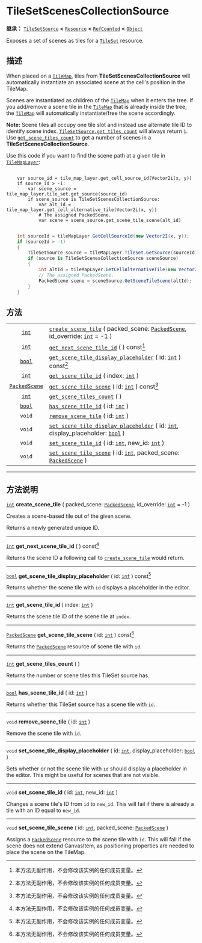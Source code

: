 <!-- ⚠ 请勿编辑本文件 ⚠ -->
<!-- 本文档使用脚本从 WeDot 引擎源码仓库生成。 -->
<!-- 生成脚本：https://github.com/WeDot-Engine/WeDot/tree/master/doc/tools/make_md.py； -->
<!-- 原文件：https://github.com/WeDot-Engine/WeDot/tree/master/doc/classes/TileSetScenesCollectionSource.xml。 -->

<div id="_class_tilesetscenescollectionsource"></div>

# TileSetScenesCollectionSource

**继承：** [`TileSetSource`](class_tilesetsource.md) **<** [`Resource`](class_resource.md) **<** [`RefCounted`](class_refcounted.md) **<** [`Object`](class_object.md)

Exposes a set of scenes as tiles for a [`TileSet`](class_tileset.md) resource.

## 描述

When placed on a [`TileMap`](class_tilemap.md), tiles from **TileSetScenesCollectionSource** will automatically instantiate an associated scene at the cell's position in the TileMap.

Scenes are instantiated as children of the [`TileMap`](class_tilemap.md) when it enters the tree. If you add/remove a scene tile in the [`TileMap`](class_tilemap.md) that is already inside the tree, the [`TileMap`](class_tilemap.md) will automatically instantiate/free the scene accordingly.

 **Note:** Scene tiles all occupy one tile slot and instead use alternate tile ID to identify scene index. [`TileSetSource.get_tiles_count`](class_tilesetsource.md#class_tilesetsource_method_get_tiles_count) will always return `1`. Use [`get_scene_tiles_count`](class_tilesetscenescollectionsource.md#class_tilesetscenescollectionsource_method_get_scene_tiles_count) to get a number of scenes in a **TileSetScenesCollectionSource**.

Use this code if you want to find the scene path at a given tile in [`TileMapLayer`](class_tilemaplayer.md):



```gdscript

    var source_id = tile_map_layer.get_cell_source_id(Vector2i(x, y))
    if source_id > -1:
        var scene_source = tile_map_layer.tile_set.get_source(source_id)
        if scene_source is TileSetScenesCollectionSource:
            var alt_id = tile_map_layer.get_cell_alternative_tile(Vector2i(x, y))
            # The assigned PackedScene.
            var scene = scene_source.get_scene_tile_scene(alt_id)
```

```csharp

    int sourceId = tileMapLayer.GetCellSourceId(new Vector2I(x, y));
    if (sourceId > -1)
    {
        TileSetSource source = tileMapLayer.TileSet.GetSource(sourceId);
        if (source is TileSetScenesCollectionSource sceneSource)
        {
            int altId = tileMapLayer.GetCellAlternativeTile(new Vector2I(x, y));
            // The assigned PackedScene.
            PackedScene scene = sceneSource.GetSceneTileScene(altId);
        }
    }
```







## 方法

|||
|:-:|:--|
| [`int`](class_int.md)                 | [`create_scene_tile`](class_tilesetscenescollectionsource.md#class_tilesetscenescollectionsource_method_create_scene_tile) ( packed_scene: [`PackedScene`](class_packedscene.md), id_override: [`int`](class_int.md) = -1 )              |
| [`int`](class_int.md)                 | [`get_next_scene_tile_id`](class_tilesetscenescollectionsource.md#class_tilesetscenescollectionsource_method_get_next_scene_tile_id) ( ) const[^const]                                                                                   |
| [`bool`](class_bool.md)               | [`get_scene_tile_display_placeholder`](class_tilesetscenescollectionsource.md#class_tilesetscenescollectionsource_method_get_scene_tile_display_placeholder) ( id: [`int`](class_int.md) ) const[^const]                                 |
| [`int`](class_int.md)                 | [`get_scene_tile_id`](class_tilesetscenescollectionsource.md#class_tilesetscenescollectionsource_method_get_scene_tile_id) ( index: [`int`](class_int.md) )                                                                              |
| [`PackedScene`](class_packedscene.md) | [`get_scene_tile_scene`](class_tilesetscenescollectionsource.md#class_tilesetscenescollectionsource_method_get_scene_tile_scene) ( id: [`int`](class_int.md) ) const[^const]                                                             |
| [`int`](class_int.md)                 | [`get_scene_tiles_count`](class_tilesetscenescollectionsource.md#class_tilesetscenescollectionsource_method_get_scene_tiles_count) ( )                                                                                                   |
| [`bool`](class_bool.md)               | [`has_scene_tile_id`](class_tilesetscenescollectionsource.md#class_tilesetscenescollectionsource_method_has_scene_tile_id) ( id: [`int`](class_int.md) )                                                                                 |
| `void`                                | [`remove_scene_tile`](class_tilesetscenescollectionsource.md#class_tilesetscenescollectionsource_method_remove_scene_tile) ( id: [`int`](class_int.md) )                                                                                 |
| `void`                                | [`set_scene_tile_display_placeholder`](class_tilesetscenescollectionsource.md#class_tilesetscenescollectionsource_method_set_scene_tile_display_placeholder) ( id: [`int`](class_int.md), display_placeholder: [`bool`](class_bool.md) ) |
| `void`                                | [`set_scene_tile_id`](class_tilesetscenescollectionsource.md#class_tilesetscenescollectionsource_method_set_scene_tile_id) ( id: [`int`](class_int.md), new_id: [`int`](class_int.md) )                                                  |
| `void`                                | [`set_scene_tile_scene`](class_tilesetscenescollectionsource.md#class_tilesetscenescollectionsource_method_set_scene_tile_scene) ( id: [`int`](class_int.md), packed_scene: [`PackedScene`](class_packedscene.md) )                      |

<!-- rst-class:: classref-section-separator -->

---

## 方法说明

<div id="_class_tilesetscenescollectionsource_method_create_scene_tile"></div>

[`int`](class_int.md) **create_scene_tile** ( packed_scene: [`PackedScene`](class_packedscene.md), id_override: [`int`](class_int.md) = -1 )<div id="class_tilesetscenescollectionsource_method_create_scene_tile"></div>

Creates a scene-based tile out of the given scene.

Returns a newly generated unique ID.

<!-- rst-class:: classref-item-separator -->

---

<div id="_class_tilesetscenescollectionsource_method_get_next_scene_tile_id"></div>

[`int`](class_int.md) **get_next_scene_tile_id** ( ) const[^const]<div id="class_tilesetscenescollectionsource_method_get_next_scene_tile_id"></div>

Returns the scene ID a following call to [`create_scene_tile`](class_tilesetscenescollectionsource.md#class_tilesetscenescollectionsource_method_create_scene_tile) would return.

<!-- rst-class:: classref-item-separator -->

---

<div id="_class_tilesetscenescollectionsource_method_get_scene_tile_display_placeholder"></div>

[`bool`](class_bool.md) **get_scene_tile_display_placeholder** ( id: [`int`](class_int.md) ) const[^const]<div id="class_tilesetscenescollectionsource_method_get_scene_tile_display_placeholder"></div>

Returns whether the scene tile with `id` displays a placeholder in the editor.

<!-- rst-class:: classref-item-separator -->

---

<div id="_class_tilesetscenescollectionsource_method_get_scene_tile_id"></div>

[`int`](class_int.md) **get_scene_tile_id** ( index: [`int`](class_int.md) )<div id="class_tilesetscenescollectionsource_method_get_scene_tile_id"></div>

Returns the scene tile ID of the scene tile at `index`.

<!-- rst-class:: classref-item-separator -->

---

<div id="_class_tilesetscenescollectionsource_method_get_scene_tile_scene"></div>

[`PackedScene`](class_packedscene.md) **get_scene_tile_scene** ( id: [`int`](class_int.md) ) const[^const]<div id="class_tilesetscenescollectionsource_method_get_scene_tile_scene"></div>

Returns the [`PackedScene`](class_packedscene.md) resource of scene tile with `id`.

<!-- rst-class:: classref-item-separator -->

---

<div id="_class_tilesetscenescollectionsource_method_get_scene_tiles_count"></div>

[`int`](class_int.md) **get_scene_tiles_count** ( )<div id="class_tilesetscenescollectionsource_method_get_scene_tiles_count"></div>

Returns the number or scene tiles this TileSet source has.

<!-- rst-class:: classref-item-separator -->

---

<div id="_class_tilesetscenescollectionsource_method_has_scene_tile_id"></div>

[`bool`](class_bool.md) **has_scene_tile_id** ( id: [`int`](class_int.md) )<div id="class_tilesetscenescollectionsource_method_has_scene_tile_id"></div>

Returns whether this TileSet source has a scene tile with `id`.

<!-- rst-class:: classref-item-separator -->

---

<div id="_class_tilesetscenescollectionsource_method_remove_scene_tile"></div>

`void` **remove_scene_tile** ( id: [`int`](class_int.md) )<div id="class_tilesetscenescollectionsource_method_remove_scene_tile"></div>

Remove the scene tile with `id`.

<!-- rst-class:: classref-item-separator -->

---

<div id="_class_tilesetscenescollectionsource_method_set_scene_tile_display_placeholder"></div>

`void` **set_scene_tile_display_placeholder** ( id: [`int`](class_int.md), display_placeholder: [`bool`](class_bool.md) )<div id="class_tilesetscenescollectionsource_method_set_scene_tile_display_placeholder"></div>

Sets whether or not the scene tile with `id` should display a placeholder in the editor. This might be useful for scenes that are not visible.

<!-- rst-class:: classref-item-separator -->

---

<div id="_class_tilesetscenescollectionsource_method_set_scene_tile_id"></div>

`void` **set_scene_tile_id** ( id: [`int`](class_int.md), new_id: [`int`](class_int.md) )<div id="class_tilesetscenescollectionsource_method_set_scene_tile_id"></div>

Changes a scene tile's ID from `id` to `new_id`. This will fail if there is already a tile with an ID equal to `new_id`.

<!-- rst-class:: classref-item-separator -->

---

<div id="_class_tilesetscenescollectionsource_method_set_scene_tile_scene"></div>

`void` **set_scene_tile_scene** ( id: [`int`](class_int.md), packed_scene: [`PackedScene`](class_packedscene.md) )<div id="class_tilesetscenescollectionsource_method_set_scene_tile_scene"></div>

Assigns a [`PackedScene`](class_packedscene.md) resource to the scene tile with `id`. This will fail if the scene does not extend CanvasItem, as positioning properties are needed to place the scene on the TileMap.

[^virtual]: 本方法通常需要用户覆盖才能生效。
[^const]: 本方法无副作用，不会修改该实例的任何成员变量。
[^vararg]: 本方法除了能接受在此处描述的参数外，还能够继续接受任意数量的参数。
[^constructor]: 本方法用于构造某个类型。
[^static]: 调用本方法无需实例，可直接使用类名进行调用。
[^operator]: 本方法描述的是使用本类型作为左操作数的有效运算符。
[^bitfield]: 这个值是由下列位标志构成位掩码的整数。
[^void]: 无返回值。
